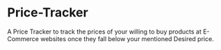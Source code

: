 # Price-Tracker
A Price Tracker to track the prices of your willing to buy products at E-Commerce websites once they fall below your mentioned Desired price.  
